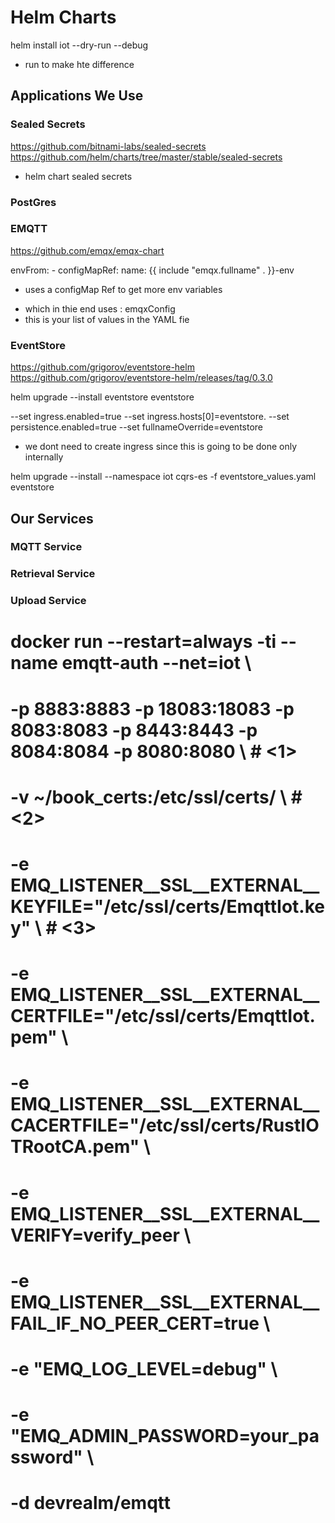 
# Helm Charts

helm install iot --dry-run --debug
- run to make hte difference


## Applications We Use

### Sealed Secrets
https://github.com/bitnami-labs/sealed-secrets
https://github.com/helm/charts/tree/master/stable/sealed-secrets
- helm chart sealed secrets

### PostGres

### EMQTT
https://github.com/emqx/emqx-chart


envFrom:
    - configMapRef:
        name: {{ include "emqx.fullname" . }}-env
* uses a configMap Ref to get more env variables
- which in thie end uses :
emqxConfig
- this is your list of values in the YAML fie

### EventStore
https://github.com/grigorov/eventstore-helm
https://github.com/grigorov/eventstore-helm/releases/tag/0.3.0

helm upgrade --install eventstore eventstore

--set ingress.enabled=true --set ingress.hosts[0]=eventstore.<domainname> --set persistence.enabled=true --set fullnameOverride=eventstore
* we dont need to create ingress since this is going to be done only internally


helm upgrade --install --namespace iot cqrs-es -f eventstore_values.yaml eventstore


## Our Services

### MQTT Service

### Retrieval Service

### Upload Service







#
#  docker run --restart=always -ti --name emqtt-auth --net=iot \
#  -p 8883:8883 -p 18083:18083 -p 8083:8083 -p 8443:8443 -p 8084:8084 -p 8080:8080 \    # <1>
#  -v ~/book_certs:/etc/ssl/certs/ \  # <2>
#  -e EMQ_LISTENER__SSL__EXTERNAL__KEYFILE="\/etc\/ssl\/certs\/EmqttIot.key" \ # <3>
#  -e EMQ_LISTENER__SSL__EXTERNAL__CERTFILE="\/etc\/ssl\/certs\/EmqttIot.pem" \
#  -e EMQ_LISTENER__SSL__EXTERNAL__CACERTFILE="\/etc\/ssl\/certs\/RustIOTRootCA.pem" \
#  -e EMQ_LISTENER__SSL__EXTERNAL__VERIFY=verify_peer \
#  -e EMQ_LISTENER__SSL__EXTERNAL__FAIL_IF_NO_PEER_CERT=true \
#  -e "EMQ_LOG_LEVEL=debug" \
#  -e "EMQ_ADMIN_PASSWORD=your_password" \
#  -d devrealm/emqtt